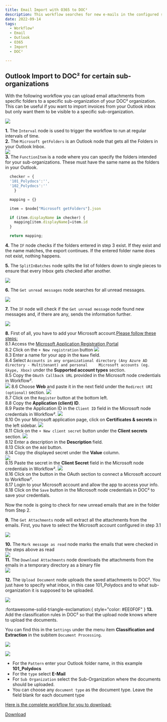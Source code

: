 ```yaml
---
title: Email Import with O365 to DOC²
description: This workflow searches for new e-mails in the configured sub-mailboxes of an e-mail address and uploads it to our DOC² system.
date: 2022-09-14
tags:
  - Workflow²
  - Email
  - Outlook
  - O365
  - Import
  - DOC²

---
```


##  Outlook Import to DOC² for certain sub-organizations

With the following workflow you can upload email attachments from specific folders to a specific sub-organization of your DOC² organization. This can be useful if you want to import invoices from your Outlook inbox but only want them to be visible to a specific sub-organization.

![](/_images/workflows/workflows/WF-outlook-import.png)

**1.** The `Interval` node is used to trigger the workflow to run at regular intervals of time.<br>
**2.** The `Microsoft getFolders` is an Outlook node that gets all the Folders in your Outlook Inbox.<br>
![](/_images/workflows/workflows/WF-outlook-import-get-folders.png)<br>
**3.** The `FunctionItem` is a node where you can specify the folders intended for your sub-organizations. These must have the same name as the folders in your Outlook.

``` Javascript
  checker = {
  '101_Polydocs':'',
  '102_Polydocs':''
	}

  mapping = {}

  item = $node["Microsoft getFolders"].json

  if (item.displayName in checker) {
    mapping[item.displayName]=item.id
  }

  return mapping;
```

**4.** The `IF` node checks if the folders entered in step 3 exist. If they exist and the name matches, the export continues. If the entered folder name does not exist, nothing happens.

**5.** The `SplitInBatches` node splits the list of folders down to single pieces to ensure that every Inbox gets checked after another.

   ![](/_images/workflows/workflows/WF-outlook-import-splitbatch.png)

**6.** The `Get unread messages` node searches for all unread messages.

   ![](/_images/workflows/workflows/WF-outlook-import-get-unread-messages.png)

**7.** The `IF` node will check if the `Get unread message` node found new messages and, if there are any, sends the information further.

   ![](/_images/workflows/workflows/WF-outlook-import-get-unread-messages.png)

**8.** First of all, you have to add your Microsoft account.<ins>Please follow these steps:</ins><br>
    8.1 Access the [Microsoft Application Registration Portal](https://aka.ms/appregistrations)<br>
    8.2 Click on the `+ New registration` button
        ![](/_images/workflows/workflows/WF-outlook-import-app-registrations-new.png)<br>
    8.3 Enter a name for your app in the `Name` field.<br>
    8.4 Select `Accounts in any organizational directory (Any Azure AD directory - Multitenant) and personal     Microsoft accounts (eg. Skype, Xbox)` under the **Supported account types** section.<br>
    8.5 Copy the `OAuth Callback URL` provided in the Microsoft node credentials in Workflow².<br>
    ![](/_images/workflows/workflows/WF-outlook-import-OAuth-redirect-url.png)
    8.6 Choose **Web** and paste it in the next field under the `Redirect URI (optional)` section.
        ![](/_images/workflows/workflows/WF-outlook-import-register-an-application.png)<br>
    8.7 Click on the `Register` button at the bottom left.<br>
    8.8 Copy the **Application (client) ID**.<br>
    8.9 Paste the Application ID in the `Client ID` field in the Microsoft node credentials in Workflow².
        ![](/_images/workflows/workflows/WF-outlook-import-microsoft-outlook-oauth2-api.png)<br>
    8.10 On your Microsoft application page, click on **Certificates & secrets** in the left sidebar.
        ![](/_images/workflows/workflows/WF-outlook-import-app-registrations-doc2.png)<br>
    8.11 Click on the `+ New client secret` button under the **Client secrets** section.
        ![](/_images/workflows/workflows/WF-outlook-import-certificates-and-secrets-new.png)<br>
    8.12 Enter a description in the **Description** field.<br>
	8.13 Click on the `Add` button.<br>
    8.14 Copy the displayed secret under the **Value** column.<br>
        ![](/_images/workflows/workflows/WF-outlook-import-certificates-and-secrets-value.png)<br>
    8.15 Paste the secret in the **Client Secret** field in the Microsoft node credentials in Workflow².
        ![](/_images/workflows/workflows/WF-outlook-import-microsoft-outlook-oauth2-api.png)<br>
    8.16 Click on the button in the OAuth section to connect a Microsoft account to Workflow².<br>
    8.17 Login to your Microsoft account and allow the app to access your info.<br>
    8.18 Click on the `Save` button in the Microsoft node credentials in DOC² to save your credentials.<br>

   Now the node is going to check for new unread emails that are in the folder from Step 2.

**9.** The `Get Attachments` node will extract all the attachments from the emails. First, you have to select the Microsoft account configured in step 3.1<br>

   ![](/_images/workflows/workflows/WF-outlook-import-get-attachments.png)

**10.** The `Mark message as read` node marks the emails that were checked in the steps above as read<br>
   ![](/_images/workflows/workflows/WF-outlook-import-mark-message-as-read.png)<br>
**11.** The `Download Attachments` node downloads the attachments from the emails in a temporary directory as a binary file<br>
   ![](/_images/workflows/workflows/WF-outlook-import-download-attachment.png)<br>

**12.** The `Upload Document` node uploads the saved attachments to DOC². You just have to specify what inbox, in this case 101_Polydocs and to what sub-organization it is supposed to be uploaded.<br>

![](/_images/workflows/workflows/WF-outlook-import-Doc-Upload.png)<br>

:fontawesome-solid-triangle-exclamation:{ style="color: #EE0F0F" }
**13.** Add the classification rules in DOC² so that the upload node knows where to upload the documents.

You can find this in the `Settings` under the menu item **Classification and Extraction** in the subitem `Document Processing`.

![](/_images/workflows/workflows/WF-outlook-import-doc2-settings.png)

![](/_images/workflows/workflows/WF-outlook-import-classification-rules.png)<br>

* For the `Pattern` enter your Outlook folder name, in this example **101_Polydocs**<br>
* For the `type` select **E-Mail**<br>
* For `Sub Organization` select the Sub-Organization where the documents should be uploaded.<br>
* You can choose any `document type` as the document type. Leave the field blank for each document type<br>


<ins>Here is the complete workflow for you to download:</ins>

<a href="/example/downloadables/Workflow_Outlook_Docs.json" download>Download</a>
